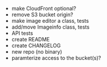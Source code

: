 - make CloudFront optional?
- remove S3 bucket origin?
- make image editor a class, tests
- add/move Imageinfo class, tests
- API tests
- create README
- create CHANGELOG
- new repo (no binary)
- paramterize access to the bucket(s)?
